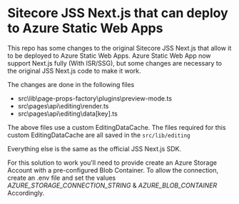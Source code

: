 # Sitecore JSS Next.js that can deploy to Azure Static Web Apps
This repo has some changes to the original Sitecore JSS Next.js that allow it to be deployed to Azure Static Web Apps.
Azure Static Web App now support Next.js fully (With ISR/SSG), but some changes are necessary to the original JSS Next.js code to make it work.

The changes are done in the following files
- src\lib\page-props-factory\plugins\preview-mode.ts
- src\pages\api\editing\render.ts
- src\pages\api\editing\data\[key].ts

The above files use a custom EditingDataCache. The files required for this custom EditingDataCache are all saved in the `src/lib/editing`

Everything else is the same as the official JSS Next.js SDK.

For this solution to work you'll need to provide create an Azure Storage Account with a pre-configured Blob Container. To allow the connection, create an .env file and set the values *AZURE_STORAGE_CONNECTION_STRING* & *AZURE_BLOB_CONTAINER* Accordingly. 